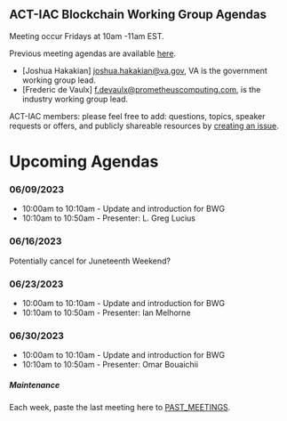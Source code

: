## ACT-IAC Blockchain Working Group Agendas

Meeting occur Fridays at 10am -11am EST.

Previous meeting agendas are available [here](./previous_agendas/).

* [Joshua Hakakian] <joshua.hakakian@va.gov>, VA is the government working group lead.
* [Frederic de Vaulx] <f.devaulx@prometheuscomputing.com>, is the industry working group lead.

ACT-IAC members: please feel free to add: questions, topics, speaker requests or offers, and publicly
shareable resources by [creating an issue](https://github.com/ACT-IAC-BWG/agendas/issues).

# Upcoming Agendas


### 06/09/2023
* 10:00am to 10:10am - Update and introduction for BWG
* 10:10am to 10:50am - Presenter: L. Greg Lucius

### 06/16/2023
Potentially cancel for Juneteenth Weekend?

### 06/23/2023
* 10:00am to 10:10am - Update and introduction for BWG
* 10:10am to 10:50am - Presenter: Ian Melhorne

### 06/30/2023
* 10:00am to 10:10am - Update and introduction for BWG
* 10:10am to 10:50am - Presenter: Omar Bouaichii


##### Maintenance
Each week, paste the last meeting here to [PAST_MEETINGS](./previous_agendas/).
